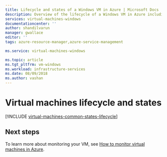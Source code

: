 ```yaml
---
title: Lifecycle and states of a Windows VM in Azure | Microsoft Docs
description: Overview of the lifecycle of a Windows VM in Azure including descriptions of the various states a VM can be in at any time.
services: virtual-machines-windows
documentationcenter: ''
author: shandilvarun
manager: gwallace
editor: ''
tags: azure-resource-manager,azure-service-management

ms.service: virtual-machines-windows

ms.topic: article
ms.tgt_pltfrm: vm-windows
ms.workload: infrastructure-services
ms.date: 08/09/2018
ms.author: vashan
---
```


# Virtual machines lifecycle and states

[!INCLUDE [virtual-machines-common-states-lifecycle](../../../includes/virtual-machines-common-states-lifecycle.md)]


## Next steps

To learn more about monitoring your VM, see [How to monitor virtual machines in Azure](monitor.md).